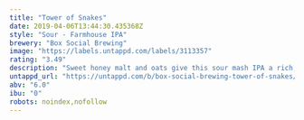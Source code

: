 ```yaml
---
title: "Tower of Snakes"
date: 2019-04-06T13:44:30.435368Z
style: "Sour - Farmhouse IPA"
brewery: "Box Social Brewing"
image: "https://labels.untappd.com/labels/3113357"
rating: "3.49"
description: "Sweet honey malt and oats give this sour mash IPA a rich, creamy body, balanced by floral and citrus tartness from the mash before tropical and orange hop notes round off the flavour. Aromas of marmalade, acacia honey and biscuits with a lightly tart, yet juicy finish."
untappd_url: "https://untappd.com/b/box-social-brewing-tower-of-snakes/3113357"
abv: "6.0"
ibu: "0"
robots: noindex,nofollow
---
```

